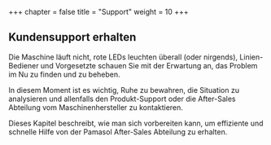 +++
chapter = false
title = "Support"
weight = 10
+++

## Kundensupport erhalten

Die Maschine läuft nicht, rote LEDs leuchten überall (oder nirgends), Linien-Bediener und Vorgesetzte schauen Sie mit der Erwartung an, das Problem im Nu zu finden und zu beheben.

In diesem Moment ist es wichtig, Ruhe zu bewahren, die Situation zu analysieren und allenfalls den Produkt-Support oder die After-Sales Abteilung vom Maschinenhersteller zu kontaktieren.

Dieses Kapitel beschreibt, wie man sich vorbereiten kann, um effiziente und schnelle Hilfe von der Pamasol After-Sales Abteilung zu erhalten.

